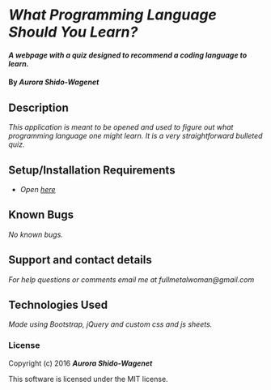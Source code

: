 # _What Programming Language Should You Learn?_

#### _A webpage with a quiz designed to recommend a coding language to learn._

#### By _**Aurora Shido-Wagenet**_

## Description

_This application is meant to be opened and used to figure out what programming language one might learn. It is a very straightforward bulleted quiz._

## Setup/Installation Requirements

* _Open [here](JuniperxandxLamplight.github.io/Programming-Language-Quiz)_

## Known Bugs

_No known bugs._

## Support and contact details

_For help questions or comments email me at fullmetalwoman@gmail.com_

## Technologies Used

_Made using Bootstrap, jQuery and custom css and js sheets._

### License

Copyright (c) 2016 **_Aurora Shido-Wagenet_**

This software is licensed under the MIT license.
